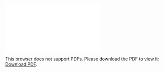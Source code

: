 <object data="christ-in-song/CIS1908pdfs/544.pdf" type="application/pdf" width="100%" height="1024px">
    <embed src="christ-in-song/CIS1908pdfs/544.pdf">
        <p>This browser does not support PDFs. Please download the PDF to view it: <a href="christ-in-song/CIS1908pdfs/544.pdf">Download PDF</a>.</p>
    </embed>
</object>
